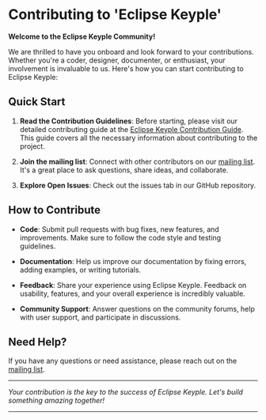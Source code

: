 # Contributing to 'Eclipse Keyple'

**Welcome to the Eclipse Keyple Community!**

We are thrilled to have you onboard and look forward to your contributions. Whether you're a coder, designer, 
documenter, or enthusiast, your involvement is invaluable to us. Here's how you can start contributing to Eclipse 
Keyple:

## Quick Start

1. **Read the Contribution Guidelines**: Before starting, please visit our detailed contributing guide at the
[Eclipse Keyple Contribution Guide](https://keyple.org/community/contributing/). 
This guide covers all the necessary information about contributing to the project.

2. **Join the mailing list**: Connect with other contributors on our 
[mailing list](https://accounts.eclipse.org/mailing-list/keyple-dev/). 
It's a great place to ask questions, share ideas, and collaborate.

3. **Explore Open Issues**: Check out the issues tab in our GitHub repository.

## How to Contribute

- **Code**: Submit pull requests with bug fixes, new features, and improvements. Make sure to follow the code style and 
testing guidelines.

- **Documentation**: Help us improve our documentation by fixing errors, adding examples, or writing tutorials.

- **Feedback**: Share your experience using Eclipse Keyple. Feedback on usability, features, and your overall experience 
is incredibly valuable.

- **Community Support**: Answer questions on the community forums, help with user support, and participate in 
discussions.

## Need Help?

If you have any questions or need assistance, please reach out on the 
[mailing list](https://accounts.eclipse.org/mailing-list/keyple-dev/).

---

_Your contribution is the key to the success of Eclipse Keyple. Let's build something amazing together!_

---